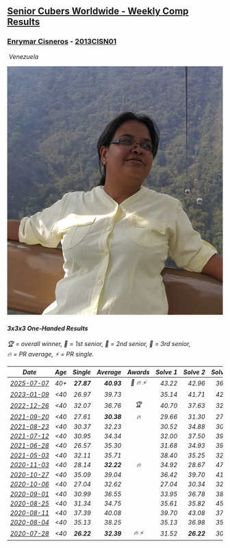 <style>table {white-space: nowrap;}</style>
<link rel="stylesheet" type="text/css" href="/scw-comp/css/flags.css" />

## [Senior Cubers Worldwide - Weekly Comp Results](/scw-comp/results/)
### [Enrymar Cisneros](README.md) - [2013CISN01](https://www.worldcubeassociation.org/persons/2013CISN01?event=333oh)

<i class="flag flag-VE" />&nbsp;Venezuela

![Enrymar Cisneros](1530205432.jpg)

#### 3x3x3 One-Handed Results

<span style="white-space: nowrap;">🏆 = overall winner</span>, <span style="white-space: nowrap;">🥇 = 1st senior</span>, <span style="white-space: nowrap;">🥈 = 2nd senior</span>, <span style="white-space: nowrap;">🥉 = 3rd senior</span>, <span style="white-space: nowrap;">🔥 = PR average</span>, <span style="white-space: nowrap;">⚡ = PR single</span>.

| Date | Age | Single | Average | Awards | Solve 1 | Solve 2 | Solve 3 | Solve 4 | Solve 5 | Video |
| :--: | :--: | --: | --: | :--: | --: | --: | --: | --: | --: | :-- |
| [2025-07-07](../../results/2025-07-07/333oh.md) | 40+ | **27.87** | **40.93** | 🥉 🔥 ⚡ | 43.22 | 42.96 | 36.60 | **27.87** | 48.43 | [Desktop](https://www.facebook.com/events/1328488458860314/permalink/1338350664540760) / [Mobile](https://m.facebook.com/events/1328488458860314?view=permalink&id=1338350664540760) |
| [2023-01-09](../../results/2023-01-09/333oh.md) | <40 | 26.97 | 39.73 |  | 35.14 | 41.71 | 42.34 | 26.97 | 1:01.39 | [Desktop](https://www.facebook.com/events/4054783058080417/permalink/4067897546768968) / [Mobile](https://m.facebook.com/events/4054783058080417?view=permalink&id=4067897546768968) |
| [2022-12-26](../../results/2022-12-26/333oh.md) | <40 | 32.07 | 36.76 | 🏆 | 40.70 | 37.63 | 32.07 | 37.70 | 34.94 | [Desktop](https://www.facebook.com/events/563573978559176/permalink/571872061062701) / [Mobile](https://m.facebook.com/events/563573978559176?view=permalink&id=571872061062701) |
| [2021-09-20](../../results/2021-09-20/333oh.md) | <40 | 27.61 | **30.38** | 🔥 | 29.66 | 31.30 | 27.61 | 1:02.11 | 30.19 | [Desktop](https://www.facebook.com/events/836337370416586/permalink/844798892903767) / [Mobile](https://m.facebook.com/events/836337370416586?view=permalink&id=844798892903767) |
| [2021-08-23](../../results/2021-08-23/333oh.md) | <40 | 30.37 | 32.23 |  | 30.52 | 34.88 | 30.37 | 50.95 | 31.29 | [Desktop](https://www.facebook.com/events/992549044856331/permalink/1001298967314672) / [Mobile](https://m.facebook.com/events/992549044856331?view=permalink&id=1001298967314672) |
| [2021-07-12](../../results/2021-07-12/333oh.md) | <40 | 30.95 | 34.34 |  | 32.00 | 37.50 | 39.41 | 30.95 | 33.53 | [Desktop](https://www.facebook.com/events/511699716713156/permalink/519684522581342) / [Mobile](https://m.facebook.com/events/511699716713156?view=permalink&id=519684522581342) |
| [2021-06-28](../../results/2021-06-28/333oh.md) | <40 | 26.57 | 35.30 |  | 31.68 | 34.93 | 39.30 | 26.57 | 40.72 | [Desktop](https://www.facebook.com/events/849999075950147/permalink/860434534906601) / [Mobile](https://m.facebook.com/events/849999075950147?view=permalink&id=860434534906601) |
| [2021-05-03](../../results/2021-05-03/333oh.md) | <40 | 32.11 | 35.71 |  | 38.40 | 35.25 | 32.11 | 35.19 | 36.70 | [Desktop](https://www.facebook.com/events/2542204919406396/permalink/2548281122132109) / [Mobile](https://m.facebook.com/events/2542204919406396?view=permalink&id=2548281122132109) |
| [2020-11-03](../../results/2020-11-03/333oh.md) | <40 | 28.14 | **32.22** | 🔥 | 34.92 | 28.67 | 47.74 | 28.14 | 33.07 | [Desktop](https://www.facebook.com/events/1239637256416110/permalink/1246147289098440) / [Mobile](https://m.facebook.com/events/1239637256416110?view=permalink&id=1246147289098440) |
| [2020-10-27](../../results/2020-10-27/333oh.md) | <40 | 35.09 | 39.04 |  | 36.42 | 39.70 | 41.00 | 35.09 | 49.28 | [Desktop](https://www.facebook.com/events/814285582657691/permalink/819949305424652) / [Mobile](https://m.facebook.com/events/814285582657691?view=permalink&id=819949305424652) |
| [2020-10-06](../../results/2020-10-06/333oh.md) | <40 | 27.04 | 32.62 |  | 27.04 | 30.34 | 32.95 | 36.46 | 34.57 | [Desktop](https://www.facebook.com/events/2645965315652815/permalink/2651952148387465) / [Mobile](https://m.facebook.com/events/2645965315652815?view=permalink&id=2651952148387465) |
| [2020-09-01](../../results/2020-09-01/333oh.md) | <40 | 30.99 | 36.55 |  | 33.95 | 36.78 | 38.91 | 42.05 | 30.99 | [Desktop](https://www.facebook.com/events/652945192290048/permalink/658727505045150) / [Mobile](https://m.facebook.com/events/652945192290048?view=permalink&id=658727505045150) |
| [2020-08-25](../../results/2020-08-25/333oh.md) | <40 | 31.34 | 34.75 |  | 35.61 | 35.82 | 45.31 | 32.83 | 31.34 | [Desktop](https://www.facebook.com/events/2812216602434889/permalink/2818104081846141) / [Mobile](https://m.facebook.com/events/2812216602434889?view=permalink&id=2818104081846141) |
| [2020-08-11](../../results/2020-08-11/333oh.md) | <40 | 37.39 | 40.08 |  | 39.70 | 43.08 | 37.39 | 45.21 | 37.46 | [Desktop](https://www.facebook.com/events/338631130511019/permalink/343461283361337) / [Mobile](https://m.facebook.com/events/338631130511019?view=permalink&id=343461283361337) |
| [2020-08-04](../../results/2020-08-04/333oh.md) | <40 | 35.13 | 38.25 |  | 35.13 | 36.98 | 35.84 | 42.96 | 41.93 | [Desktop](https://www.facebook.com/events/748440219235440/permalink/752551358824326) / [Mobile](https://m.facebook.com/events/748440219235440?view=permalink&id=752551358824326) |
| [2020-07-28](../../results/2020-07-28/333oh.md) | <40 | **26.22** | **32.39** | 🔥 ⚡ | 31.52 | **26.22** | 30.72 | 42.43 | 34.92 | [Desktop](https://www.facebook.com/events/708566320000803/permalink/712004662990302) / [Mobile](https://m.facebook.com/events/708566320000803?view=permalink&id=712004662990302) |


<!-- Global site tag (gtag.js) - Google Analytics -->
<script async src="https://www.googletagmanager.com/gtag/js?id=UA-86348435-3"></script>
<script>window.dataLayer = window.dataLayer || []; function gtag() {dataLayer.push(arguments);} gtag('js', new Date()); gtag('config', 'UA-86348435-3');</script>
